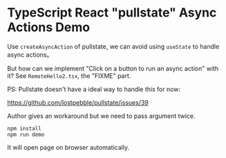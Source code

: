 TypeScript React "pullstate" Async Actions Demo
==================================================

Use `createAsyncAction` of pullstate, we can avoid using `useState` to handle async actions。

But how can we implement "Click on a button to run an async action" with it?
See `RemoteHello2.tsx`, the "FIXME" part.

PS:
Pullstate doesn't have a ideal way to handle this for now:

https://github.com/lostpebble/pullstate/issues/39

Author gives an workaround but we need to pass argument twice.

```
npm install
npm run demo
```

It will open page on browser automatically.
